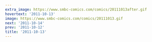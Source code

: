 ```yaml
---
extra_image: https://www.smbc-comics.com/comics/20111013after.gif
hovertext: '2011-10-13'
image: https://www.smbc-comics.com/comics/20111013.gif
next: '2011-10-14'
prev: '2011-10-12'
title: '2011-10-13'
---
```


